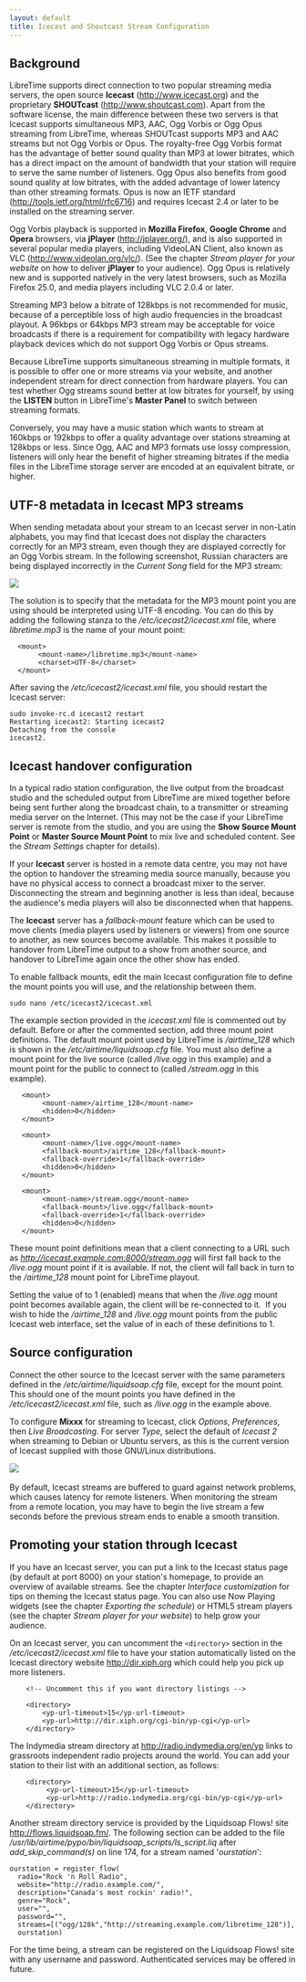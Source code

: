 ```yaml
---
layout: default
title: Icecast and Shoutcast Stream Configuration
---
```


## Background

LibreTime supports direct connection to two popular streaming media servers, the open source **Icecast** (<http://www.icecast.org>) and the proprietary **SHOUTcast** (<http://www.shoutcast.com>). Apart from the software license, the main difference between these two servers is that Icecast supports simultaneous MP3, AAC, Ogg Vorbis or Ogg Opus streaming from LibreTime, whereas SHOUTcast supports MP3 and AAC streams but not Ogg Vorbis or Opus. The royalty-free Ogg Vorbis format has the advantage of better sound quality than MP3 at lower bitrates, which has a direct impact on the amount of bandwidth that your station will require to serve the same number of listeners. Ogg Opus also benefits from good sound quality at low bitrates, with the added advantage of lower latency than other streaming formats. Opus is now an IETF standard (<http://tools.ietf.org/html/rfc6716>) and requires Icecast 2.4 or later to be installed on the streaming server.

Ogg Vorbis playback is supported in **Mozilla Firefox**, **Google Chrome** and **Opera** browsers, via **jPlayer** (<http://jplayer.org/>), and is also supported in several popular media players, including VideoLAN Client, also known as VLC (<http://www.videolan.org/vlc/>). (See the chapter *Stream player for your website* on how to deliver **jPlayer** to your audience). Ogg Opus is relatively new and is supported natively in the very latest browsers, such as Mozilla Firefox 25.0, and media players including VLC 2.0.4 or later.

Streaming MP3 below a bitrate of 128kbps is not recommended for music, because of a perceptible loss of high audio frequencies in the broadcast playout. A 96kbps or 64kbps MP3 stream may be acceptable for voice broadcasts if there is a requirement for compatibility with legacy hardware playback devices which do not support Ogg Vorbis or Opus streams.

Because LibreTime supports simultaneous streaming in multiple formats, it is possible to offer one or more streams via your website, and another independent stream for direct connection from hardware players. You can test whether Ogg streams sound better at low bitrates for yourself, by using the **LISTEN** button in LibreTime's **Master Panel** to switch between streaming formats.

Conversely, you may have a music station which wants to stream at 160kbps or 192kbps to offer a quality advantage over stations streaming at 128kbps or less. Since Ogg, AAC and MP3 formats use lossy compression, listeners will only hear the benefit of higher streaming bitrates if the media files in the LibreTime storage server are encoded at an equivalent bitrate, or higher.

## UTF-8 metadata in Icecast MP3 streams

When sending metadata about your stream to an Icecast server in non-Latin alphabets, you may find that Icecast does not display the characters correctly for an MP3 stream, even though they are displayed correctly for an Ogg Vorbis stream. In the following screenshot, Russian characters are being displayed incorrectly in the *Current Song* field for the MP3 stream:

![](img/Screenshot223-Icecast_UTF-8_metadata.png)

The solution is to specify that the metadata for the MP3 mount point you are using should be interpreted using UTF-8 encoding. You can do this by adding the following stanza to the */etc/icecast2/icecast.xml* file, where *libretime.mp3* is the name of your mount point:

      <mount>
           <mount-name>/libretime.mp3</mount-name>
           <charset>UTF-8</charset>
      </mount>

After saving the */etc/icecast2/icecast.xml* file, you should restart the Icecast server:

    sudo invoke-rc.d icecast2 restart
    Restarting icecast2: Starting icecast2
    Detaching from the console
    icecast2.

## Icecast handover configuration

In a typical radio station configuration, the live output from the broadcast studio and the scheduled output from LibreTime are mixed together before being sent further along the broadcast chain, to a transmitter or streaming media server on the Internet. (This may not be the case if your LibreTime server is remote from the studio, and you are using the **Show Source Mount Point** or **Master Source Mount Point** to mix live and scheduled content. See the *Stream Settings* chapter for details).

If your **Icecast** server is hosted in a remote data centre, you may not have the option to handover the streaming media source manually, because you have no physical access to connect a broadcast mixer to the server. Disconnecting the stream and beginning another is less than ideal, because the audience's media players will also be disconnected when that happens.

The **Icecast** server has a *fallback-mount* feature which can be used to move clients (media players used by listeners or viewers) from one source to another, as new sources become available. This makes it possible to handover from LibreTime output to a show from another source, and handover to LibreTime again once the other show has ended.

To enable fallback mounts, edit the main Icecast configuration file to define the mount points you will use, and the relationship between them.

    sudo nano /etc/icecast2/icecast.xml

The example *<mount>* section provided in the *icecast.xml* file is commented out by default. Before or after the commented section, add three mount point definitions. The default mount point used by LibreTime is */airtime\_128* which is shown in the */etc/airtime/liquidsoap.cfg* file. You must also define a mount point for the live source (called */live.ogg* in this example) and a mount point for the public to connect to (called */stream.ogg* in this example).

       <mount>
            <mount-name>/airtime_128</mount-name>
            <hidden>0</hidden>
       </mount>

       <mount>
            <mount-name>/live.ogg</mount-name>
            <fallback-mount>/airtime_128</fallback-mount>
            <fallback-override>1</fallback-override>
            <hidden>0</hidden>
       </mount>

       <mount>
            <mount-name>/stream.ogg</mount-name>
            <fallback-mount>/live.ogg</fallback-mount>
            <fallback-override>1</fallback-override>
            <hidden>0</hidden>
       </mount>

These mount point definitions mean that a client connecting to a URL such as *http://icecast.example.com:8000/stream.ogg* will first fall back to the */live.ogg* mount point if it is available. If not, the client will fall back in turn to the */airtime\_128* mount point for LibreTime playout.

Setting the value of *<fallback-override>* to 1 (enabled) means that when the */live.ogg* mount point becomes available again, the client will be re-connected to it.  If you wish to hide the */airtime\_128* and */live.ogg* mount points from the public Icecast web interface, set the value of *<hidden>* in each of these definitions to 1.

## Source configuration

Connect the other source to the Icecast server with the same parameters defined in the */etc/airtime/liquidsoap.cfg* file, except for the mount point. This should one of the mount points you have defined in the */etc/icecast2/icecast.xml* file, such as */live.ogg* in the example above.

To configure **Mixxx** for streaming to Icecast, click *Options*, *Preferences*, then *Live Broadcasting*. For server *Type*, select the default of *Icecast 2* when streaming to Debian or Ubuntu servers, as this is the current version of Icecast supplied with those GNU/Linux distributions.

![](img/Screenshot123-Mixxx_Preferences.png) 

By default, Icecast streams are buffered to guard against network problems, which causes latency for remote listeners. When monitoring the stream from a remote location, you may have to begin the live stream a few seconds before the previous stream ends to enable a smooth transition.

## Promoting your station through Icecast

If you have an Icecast server, you can put a link to the Icecast status page (by default at port 8000) on your station's homepage,
to provide an overview of available streams. See the chapter *Interface customization* for tips on theming the
Icecast status page. You can also use Now Playing widgets (see the chapter *Exporting the schedule*) or HTML5 stream players (see the chapter *Stream player for your website*) to help grow your audience.

On an Icecast server, you can uncomment the `<directory>` section in the _/etc/icecast2/icecast.xml_ file to have
your station automatically listed on the Icecast directory website <http://dir.xiph.org> which could help you pick
up more listeners.

        <!-- Uncomment this if you want directory listings -->

        <directory>
            <yp-url-timeout>15</yp-url-timeout>
            <yp-url>http://dir.xiph.org/cgi-bin/yp-cgi</yp-url>
        </directory>

The Indymedia stream directory at <http://radio.indymedia.org/en/yp> links to grassroots independent radio projects around the world. You can add your station to their list with an additional *<directory>* section, as follows:

        <directory>
             <yp-url-timeout>15</yp-url-timeout>
             <yp-url>http://radio.indymedia.org/cgi-bin/yp-cgi</yp-url>
        </directory>

Another stream directory service is provided by the Liquidsoap Flows! site <http://flows.liquidsoap.fm/>. The following section can be added to the file */usr/lib/airtime/pypo/bin/liquidsoap\_scripts/ls\_script.liq* after *add\_skip\_command(s)* on line 174, for a stream named '*ourstation*':

    ourstation = register_flow(
      radio="Rock 'n Roll Radio",
      website="http://radio.example.com/",
      description="Canada's most rockin' radio!",
      genre="Rock",
      user="",
      password="",
      streams=[("ogg/128k","http://streaming.example.com/libretime_128")],
      ourstation)

For the time being, a stream can be registered on the Liquidsoap Flows! site with any username and password. Authenticated services may be offered in future.